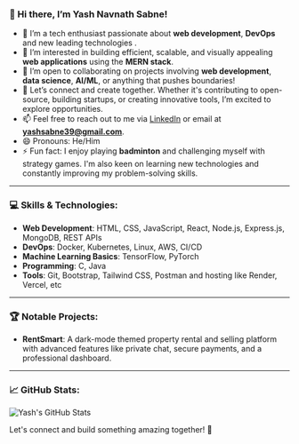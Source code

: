 ### 👋 Hi there, I’m Yash Navnath Sabne!

- 🔭 I’m a tech enthusiast passionate about **web development**, **DevOps** and new leading technologies .
- 👀 I’m interested in building efficient, scalable, and visually appealing **web applications** using the **MERN stack**.
- 💬 I’m open to collaborating on projects involving **web development**, **data science**, **AI/ML**, or anything that pushes boundaries!
- 💞️ Let’s connect and create together. Whether it's contributing to open-source, building startups, or creating innovative tools, I’m excited to explore opportunities.
- 📫 Feel free to reach out to me via [LinkedIn](https://www.linkedin.com/in/yash-sabne-77239b287/) or email at **yashsabne39@gmail.com**.
- 😄 Pronouns: He/Him
- ⚡ Fun fact: I enjoy playing **badminton** and challenging myself with strategy games. I'm also keen on learning new technologies and constantly improving my problem-solving skills.

---

### 💻 Skills & Technologies:
- **Web Development**: HTML, CSS, JavaScript, React, Node.js, Express.js, MongoDB, REST APIs
- **DevOps**: Docker, Kubernetes, Linux, AWS, CI/CD
- **Machine Learning Basics**: TensorFlow, PyTorch
- **Programming**: C, Java
- **Tools**: Git, Bootstrap, Tailwind CSS, Postman and hosting like Render, Vercel, etc

---

### 🏆 Notable Projects:
- **RentSmart**: A dark-mode themed property rental and selling platform with advanced features like private chat, secure payments, and a professional dashboard.


---

### 📈 GitHub Stats:
![Yash's GitHub Stats](https://github-readme-stats.vercel.app/api?username=yashsabne&show_icons=true&theme=radical)

Let's connect and build something amazing together! 🚀
